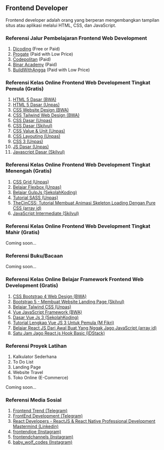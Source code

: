 ## Frontend Developer
Frontend developer adalah orang yang berperan mengembangkan tampilan situs atau aplikasi melalui HTML, CSS, dan JavaScript.

### Referensi Jalur Pembelajaran Frontend Web Development
1. [Dicoding](https://www.dicoding.com/learningpaths/22) (Free or Paid)
2. [Progate](https://progate.com/paths/frontend) (Paid with Low Price)
3. [Codepolitan](https://www.codepolitan.com/roadmap/) (Paid)
4. [Binar Academy](https://www.binaracademy.com/bootcamp/front-end-engineering) (Paid)
5. [BuildWithAngga](https://buildwithangga.com/journey/become-front-end-developer) (Paid with Low Price)

### Referensi Kelas Online Frontend Web Development Tingkat Pemula (Gratis)
1. [HTML 5 Dasar (BWA)](https://buildwithangga.com/kelas/html5-dasar?thumbnail=8WxBDfdcNv.19&main_leads=topics)
2. [HTML 5 Dasar (Unpas)](https://www.youtube.com/watch?v=NBZ9Ro6UKV8&list=PLFIM0718LjIVuONHysfOK0ZtiqUWvrx4F)
3. [CSS Website Design (BWA)](https://buildwithangga.com/kelas/css-website-design?thumbnail=uEVdnpahf3.20&main_leads=topics)
4. [CSS Tailwind Web Design (BWA)](https://buildwithangga.com/kelas/css-tailwind-web-design?thumbnail=F2jEb5HW5n.46&main_leads=topics)
5. [CSS Dasar (Unpas)](https://www.youtube.com/watch?v=CleFk3BZB3g&list=PLFIM0718LjIUBrbm6Gdh6k7ZUvPIAZm7p)
6. [CSS Dasar (Skilvul)](https://skilvul.com/courses/css-dasar)
7. [CSS Value & Unit (Unpas)](https://www.youtube.com/watch?v=3-quMftxV3Q&list=PLFIM0718LjIWon_W_QTK3UMzE-tFvOhaq)
8. [CSS Layouting (Unpas)](https://www.youtube.com/watch?v=Phn2eN6j0pg&list=PLFIM0718LjIUu4Ju9GUL5zpLcuq08TKYr)
9. [CSS 3 (Unpas)](https://www.youtube.com/watch?v=J0a6YUUAsd4&list=PLFIM0718LjIVCmrSWbZPKCccCkfFw-Naa)
10. [JS Dasar (Unpas)](https://www.youtube.com/watch?v=RUTV_5m4VeI&list=PLFIM0718LjIWXagluzROrA-iBY9eeUt4w)
11. [Javascript Dasar (Skilvul)](https://skilvul.com/courses/javascript-dasar)

### Referensi Kelas Online Frontend Web Development Tingkat Menengah (Gratis)
1. [CSS Grid (Unpas)](https://www.youtube.com/watch?v=qCMLP6GtyBc&list=PLFIM0718LjIXmbwX0dEsoRVX-PC16vmuw)
2. [Belajar Flexbox (Unpas)](https://www.youtube.com/watch?v=-J372iDFU8Y&list=PLFIM0718LjIU1lWlM34j6E9fMlrrSGZ1k)
3. [Belajar GulpJs (SekolahKoding)](https://sekolahkoding.com/kelas/belajar-gulpjs)
4. [Tutorial SASS (Unpas)](https://www.youtube.com/watch?v=XZXBqpGU8n4&list=PLFIM0718LjIUqemgG97MAOK0J_berlQM5)
5. [TheCinCSS: Tutorial Membuat Animasi Skeleton Loading Dengan Pure CSS (array id)](https://www.youtube.com/watch?v=-rV0SW-Do7U)
6. [JavaScript Intermediate (Skilvul)](https://skilvul.com/courses/javascript-intermediate)

### Referensi Kelas Online Frontend Web Development Tingkat Mahir (Gratis)
Coming soon...


### Referensi Buku/Bacaan
Coming soon...


### Referensi Kelas Online Belajar Framework Frontend Web Development (Gratis)
1. [CSS Bootstrap 4 Web Design (BWA)](https://buildwithangga.com/kelas/css-bootstrap-4-web-design?thumbnail=eqBUzarKNm.23&main_leads=topics)
2. [Bootstrap 5 - Membuat Website Landing Page (Skilvul)](https://skilvul.com/courses/bootstrap-5-membuat-website-landing-page)
3. [Belajar Talwind CSS (Unpas)](https://www.youtube.com/watch?v=XZXBqpGU8n4&list=PLFIM0718LjIUqemgG97MAOK0J_berlQM5)
5. [Vue JavaScript Framework (BWA)](https://buildwithangga.com/kelas/vue-javascript-framework?thumbnail=cLnqV8LKU9.9&main_leads=topics)
6. [Dasar Vue Js 3 (SekolahKoding)](https://sekolahkoding.com/kelas/dasar-vue-js-3)
7. [Tutorial Lengkap Vue JS 3 Untuk Pemula (M Fikri)](https://www.youtube.com/watch?v=tQzWB1W0pok&t=11s)
8. [Belajar React JS Dari Awal Buat Yang Nggak Jago JavaScript (array id)](https://www.youtube.com/watch?v=JS5w4rUbjQE&t=1827s)
9. [Satu Jam Jago React.js Hook Basic (IDStack)](https://www.youtube.com/watch?v=Xeozh4udqUQ)


### Referensi Proyek Latihan
1. Kalkulator Sederhana
2. To Do List
3. Landing Page
4. Website Travel
5. Toko Online (E-Commerce)

Coming soon...


### Referensi Media Sosial
1. [Frontend Trend (Telegram)](https://t.me/frontend_trend)
2. [FrontEnd Development (Telegram)](https://t.me/fedevelopment)
3. [React Developers - ReactJS & React Native Professional Development Mastermind (Linkedin)](https://www.linkedin.com/groups/6519652/)
4. [frontendjoe (Instagram)](https://www.instagram.com/frontendjoe/)
5. [frontendchannels (Instagram)](https://www.instagram.com/frontendchannels/)
6. [baby_wolf_codes (Instagram)](https://www.instagram.com/baby_wolf_codes/)
